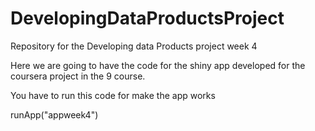 # DevelopingDataProductsProject
Repository for the Developing data Products project week 4 

Here we are going to have the code for the shiny app developed for the coursera project in the 9 course.

You have to run this code for make the app works

runApp("appweek4")
